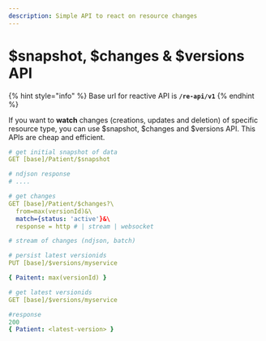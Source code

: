 ```yaml
---
description: Simple API to react on resource changes
---
```


# $snapshot, $changes & $versions API

{% hint style="info" %}
Base url for reactive API is **`/re-api/v1`**
{% endhint %}

If you want to **watch** changes \(creations, updates and deletion\) of specific resource type, you can use $snapshot, $changes and $versions API. This APIs are cheap and efficient.

```yaml
# get initial snapshot of data
GET [base]/Patient/$snapshot

# ndjson response
# ....

# get changes
GET [base]/Patient/$changes?\
  from=max(versionId)&\ 
  match={status: 'active'}&\
  response = http # | stream | websocket

# stream of changes (ndjson, batch)

# persist latest versionids
PUT [base]/$versions/myservice

{ Paitent: max(versionId) }

# get latest versionids
GET [base]/$versions/myservice

#response
200
{ Patient: <latest-version> }


```

